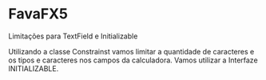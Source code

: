 # FavaFX5
Limitações para TextField e Initializable

Utilizando a classe Constrainst vamos limitar a quantidade de caracteres e os tipos e caracteres nos campos
da calculadora. Vamos utilizar a Interfaze INITIALIZABLE. 
